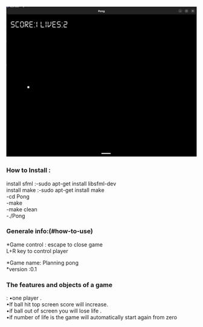 <p align="center">
    <img src="https://github.com/amaraoussama94/Pong/blob/main/Game.png"  >  
</p>
<h3 align="left">How to Install : </h3>    

install sfml :-sudo apt-get install libsfml-dev</br>
install make :-sudo apt-get install  make</br>
              -cd Pong </br>
              -make</br>
              -make clean</br>
              -./Pong</br>
<h3 align="left">Generale info:(#how-to-use)</h3>    
*Game control :
escape to close  game</br>
L+R key to control player</br>

*Game name: Planning pong</br>
*version :0.1</br>

<h3 align="left">The features and objects of a game </h3>  :  
                                    •one player .</br> 
                                    •If ball hit top screen score will increase.</br>
                                    •if ball out of  screen you will lose  life .</br>
                                    •if number of life  is the  game will automatically start again from zero </br>
                                    


